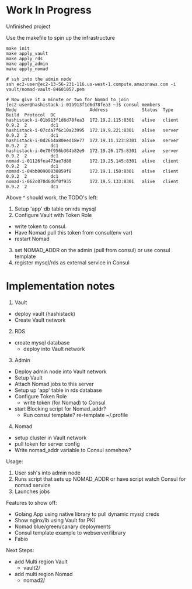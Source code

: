 # Work In Progress
Unfinished project

Use the makefile to spin up the infrastructure

```
make init
make apply_vault
make apply_rds
make apply_admin
make apply_nomad

# ssh into the admin node
ssh ec2-user@ec2-13-56-231-116.us-west-1.compute.amazonaws.com -i vault/nomad-vault-84601057.pem

# Now give it a minute or two for Nomad to join
[ec2-user@hashistack-i-01b913f1d6d78fea3 ~]$ consul members
Node                            Address             Status  Type    Build  Protocol  DC
hashistack-i-01b913f1d6d78fea3  172.19.2.115:8301   alive   client  0.9.2  2         dc1
hashistack-i-07cda7f6c10a23995  172.19.9.221:8301   alive   server  0.9.2  2         dc1
hashistack-i-0d26b4a80eed18e77  172.19.11.123:8301  alive   server  0.9.2  2         dc1
hashistack-i-0e70f956b364b82e9  172.19.26.175:8301  alive   server  0.9.2  2         dc1
nomad-i-01126fea473ae7d80       172.19.25.145:8301  alive   client  0.9.2  2         dc1
nomad-i-04bb00900830859f8       172.19.1.158:8301   alive   client  0.9.2  2         dc1
nomad-i-062c070d6d0f0f935       172.19.5.133:8301   alive   client  0.9.2  2         dc1

```

Above ^ should work, the TODO's left:
1. Setup 'app' db table on rds mysql
2. Configure Vault with Token Role
  - write token to consul.
  - Have Nomad pull this token from consul(env var)
  - restart Nomad
3. set NOMAD_ADDR on the admin (pull from consul) or use consul template
4. register mysql/rds as external service in Consul

# Implementation notes

1. Vault
  - deploy vault (hashistack)
  - Create Vault network

2. RDS
  - create mysql database
    - deploy into Vault network

3. Admin
  - Deploy admin node into Vault network
  - Setup Vault
  - Attach Nomad jobs to this server
  - Setup up 'app' table in rds database
  - Configure Token Role
    - write token (for Nomad) to Consul
  - start Blocking script for Nomad_addr?
    - Run consul template? re-template ~/.profile

4. Nomad
  - setup cluster in Vault network
  - pull token for server config
  - Write nomad_addr variable to Consul somehow?

Usage:
1. User ssh's into admin node
2. Runs script that sets up NOMAD_ADDR or have script watch Consul for nomad service
3. Launches jobs

Features to show off:
- Golang App using native library to pull dynamic mysql creds
- Show nginx/lb using Vault for PKI
- Nomad blue/green/canary deployments
- Consul template example to webserver/library
- Fabio

Next Steps:
- add Multi region Vault
  - vault2/
- add multi region Nomad
  - nomad2/

